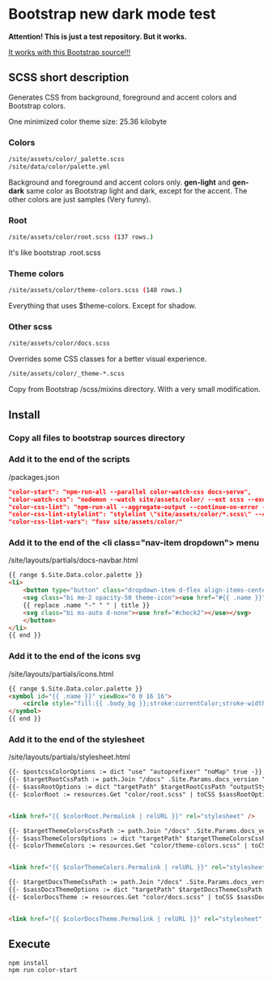 
# Bootstrap new dark mode test

**Attention! This is just a test repository. But it works.**

[It works with this Bootstrap source!!!](https://github.com/twbs/bootstrap/tree/new-masthead-darkmode)

## SCSS short description

Generates CSS from background, foreground and accent colors and Bootstrap colors.

One minimized color theme size: 25.36 kilobyte

### Colors

```bash
/site/assets/color/_palette.scss
/site/data/color/palette.yml
```

Background and foreground and accent colors only. **gen-light** and **gen-dark** same color as Bootstrap light and dark, except for the accent. The other colors are just samples (Very funny).

### Root

```bash
/site/assets/color/root.scss (137 rows.)
```

It's like bootstrap .root.scss

### Theme colors

```bash
/site/assets/color/theme-colors.scss (140 rows.)
```

Everything that uses $theme-colors. Except for shadow.

### Other scss

```bash
/site/assets/color/docs.scss
```

Overrides some CSS classes for a better visual experience.

```bash
/site/assets/color/_theme-*.scss
```

Copy from Bootstrap /scss/mixins directory. With a very small modification.

## Install

### Copy all files to bootstrap sources directory

### Add it to the end of the scripts

/packages.json

```json
"color-start": "npm-run-all --parallel color-watch-css docs-serve",
"color-watch-css": "nodemon --watch site/assets/color/ --ext scss --exec \"npm run color-css-lint\"",
"color-css-lint": "npm-run-all --aggregate-output --continue-on-error --parallel color-css-lint-*",
"color-css-lint-stylelint": "stylelint \"site/assets/color/*.scss\" --cache --cache-location .cache/.stylelintcache --rd -i site/assest/color-themes/*",
"color-css-lint-vars": "fusv site/assets/color/"
```

### Add it to the end of the &lt;li class="nav-item dropdown"&gt; menu

/site/layouts/partials/docs-navbar.html

```html
{{ range $.Site.Data.color.palette }}
<li>
    <button type="button" class="dropdown-item d-flex align-items-center active" data-bs-theme-value="{{ .name }}">
    <svg class="bi me-2 opacity-50 theme-icon"><use href="#{{ .name }}"></use></svg>
    {{ replace .name "-" " " | title }}
    <svg class="bi ms-auto d-none"><use href="#check2"></use></svg>
    </button>
</li>
{{ end }}
```

### Add it to the end of the icons svg

/site/layouts/partials/icons.html

```html
{{ range $.Site.Data.color.palette }}
<symbol id="{{ .name }}" viewBox="0 0 16 16">
    <circle style="fill:{{ .body_bg }};stroke:currentColor;stroke-width:1;stroke-miterlimit:4;stroke-dasharray:none;stroke-opacity:1" cx="8" cy="8" r="7.5" />
</symbol>
{{ end }}
```

### Add it to the end of the stylesheet

/site/layouts/partials/stylesheet.html

```html
{{- $postcssColorOptions := dict "use" "autoprefixer" "noMap" true -}}
{{- $targetRootCssPath := path.Join "/docs" .Site.Params.docs_version "assets/color/color.root.css" -}}
{{- $sassRootOptions := dict "targetPath" $targetRootCssPath "outputStyle" "expanded" "precision" 6 -}}
{{- $colorRoot := resources.Get "color/root.scss" | toCSS $sassRootOptions | postCSS $postcssColorOptions }}


<link href="{{ $colorRoot.Permalink | relURL }}" rel="stylesheet" />

{{- $targetThemeColorsCssPath := path.Join "/docs" .Site.Params.docs_version "assets/color/color.theme-colors.css" -}}
{{- $sassThemeColorsOptions := dict "targetPath" $targetThemeColorsCssPath "outputStyle" "expanded" "precision" 6 -}}
{{- $colorThemeColors := resources.Get "color/theme-colors.scss" | toCSS $sassThemeColorsOptions | postCSS $postcssColorOptions }}


<link href="{{ $colorThemeColors.Permalink | relURL }}" rel="stylesheet" />

{{- $targetDocsThemeCssPath := path.Join "/docs" .Site.Params.docs_version "assets/color/color.docs.css" -}}
{{- $sassDocsThemeOptions := dict "targetPath" $targetDocsThemeCssPath "outputStyle" "expanded" "precision" 6 -}}
{{- $colorDocsTheme := resources.Get "color/docs.scss" | toCSS $sassDocsThemeOptions | postCSS $postcssColorOptions }}


<link href="{{ $colorDocsTheme.Permalink | relURL }}" rel="stylesheet" />
```

## Execute

```bash
npm install
npm run color-start
```
